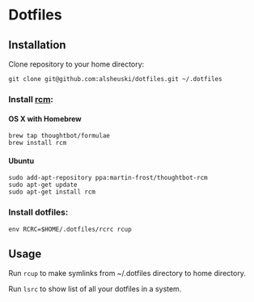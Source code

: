 # Dotfiles

## Installation

Clone repository to your home directory:
```
git clone git@github.com:alsheuski/dotfiles.git ~/.dotfiles
```

### Install [rcm](https://github.com/thoughtbot/rcm):

#### OS X with Homebrew
```
brew tap thoughtbot/formulae
brew install rcm
```

#### Ubuntu

```
sudo add-apt-repository ppa:martin-frost/thoughtbot-rcm
sudo apt-get update
sudo apt-get install rcm
```

### Install dotfiles:
```
env RCRC=$HOME/.dotfiles/rcrc rcup
```

## Usage

Run `rcup` to make symlinks from ~/.dotfiles directory to home directory.

Run `lsrc` to show list of all your dotfiles in a system.
